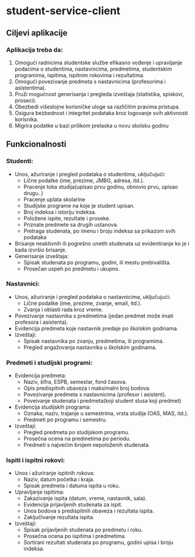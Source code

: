 # student-service-client

## Ciljevi aplikacije

### Aplikacija treba da:
  1. Omogući radnicima studentske službe efikasno vođenje i upravljanje podacima o studentima, nastavnicima, predmetima, studentskim programima, ispitima, ispitnim rokovima i rezultatima.
  2. Omogući povezivanje predmeta s nastavnicima (profesorima i asistentima).
  3. Pruži mogućnost generisanja i pregleda izveštaja (statistika, spiskovi, proseci).
  4. Obezbedi višeslojne korisničke uloge sa različitim pravima pristupa.
  5. Osigura bezbednost i integritet podataka kroz logovanje svih aktivnosti korisnika.
  6. Migrira podatke u bazi prilikom prelaska u novu skolsku godinu
## Funkcionalnosti

### Studenti:
- Unos, ažuriranje i pregled podataka o studentima, uključujući:
  - Lične podatke (ime, prezime, JMBG, adresa, itd.).
  - Pracenje toka studija(upisao prvu godinu, obnovio prvu, upisao drugu..)
  - Pracenje uplata skolarine
  - Studijske programe na koje je student upisan.
  - Broj indeksa i istoriju indeksa.
  - Položene ispite, rezultate i proseke.
  - Priznate predmete sa drugih ustanova.
  - Pretraga studenata, po imenu i broju indeksa sa prikazom svih podataka
- Brisanje neaktivnih ili pogrešno unetih studenata uz evidentiranje ko je i kada izvršio brisanje.
- Generisanje izveštaja:
  - Spisak studenata po programu, godini, ili mestu prebivališta.
  - Prosečan uspeh po predmetu i ukupno.
### Nastavnici:
- Unos, ažuriranje i pregled podataka o nastavnicima, uključujući:
  - Lične podatke (ime, prezime, zvanje, email, itd.).
  - Zvanja i oblasti rada kroz vreme.
- Povezivanje nastavnika s predmetima (jedan predmet može imati profesora i asistenta).
- Evidencija predmeta koje nastavnik predaje po školskim godinama.
- Izveštaji:
  - Spisak nastavnika po zvanju, predmetima, ili programima.
  - Pregled angažovanja nastavnika u školskim godinama.
### Predmeti i studijski programi:
- Evidencija predmeta:
  - Naziv, šifra, ESPB, semestar, fond časova.
  - Opis predispitnih obaveza i maksimalni broj bodova.
  - Povezivanje predmeta s nastavnicima (profesor i asistent).
  - Poveivanje studenata i predmeta(koji student slusa koji predmet)
- Evidencija studijskih programa:
  - Oznaka, naziv, trajanje u semestrima, vrsta studija (OAS, MAS, itd.).
  - Predmeti po programu i semestru.
- Izveštaji:
  - Pregled predmeta po studijskom programu.
  - Prosečna ocena na predmetima po periodu.
  - Predmeti s najvećim brojem nepoloženih studenata.
### Ispiti i ispitni rokovi:
- Unos i ažuriranje ispitnih rokova:
  - Naziv, datum početka i kraja.
  - Spisak predmeta i datuma ispita u roku.
- Upravljanje ispitima:
  - Zakazivanje ispita (datum, vreme, nastavnik, sala).
  - Evidencija prijavljenih studenata za ispit.
  - Unos bodova s predispitnih obaveza i rezultata ispita.
  - Zaključivanje rezultata ispita.
- Izveštaji:
  - Spisak prijavljenih studenata po predmetu i roku.
  - Prosečna ocena po ispitima i predmetima.
  - Sortirani rezultati studenata po programu, godini upisa i broju indeksa.
